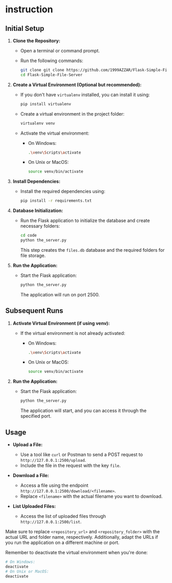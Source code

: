 # instruction

## Initial Setup

1. **Clone the Repository:**
   - Open a terminal or command prompt.
   - Run the following commands:

     ```bash
     git clone git clone https://github.com/1999AZZAR/Flask-Simple-File-Server.git
     cd Flask-Simple-File-Server
     ```

2. **Create a Virtual Environment (Optional but recommended):**
   - If you don't have `virtualenv` installed, you can install it using:

     ```bash
     pip install virtualenv
     ```

   - Create a virtual environment in the project folder:

     ```bash
     virtualenv venv
     ```

   - Activate the virtual environment:
     - On Windows:

       ```bash
       .\venv\Scripts\activate
       ```

     - On Unix or MacOS:

       ```bash
       source venv/bin/activate
       ```

3. **Install Dependencies:**
   - Install the required dependencies using:

     ```bash
     pip install -r requirements.txt
     ```

4. **Database Initialization:**
   - Run the Flask application to initialize the database and create necessary folders:

     ```bash
     cd code
     python the_server.py
     ```

     This step creates the `files.db` database and the required folders for file storage.

5. **Run the Application:**
   - Start the Flask application:

     ```bash
     python the_server.py
     ```

     The application will run on port 2500.

## Subsequent Runs

1. **Activate Virtual Environment (if using venv):**
   - If the virtual environment is not already activated:
     - On Windows:

       ```bash
       .\venv\Scripts\activate
       ```

     - On Unix or MacOS:

       ```bash
       source venv/bin/activate
       ```

2. **Run the Application:**
   - Start the Flask application:

     ```bash
     python the_server.py
     ```

     The application will start, and you can access it through the specified port.

## Usage

- **Upload a File:**
  - Use a tool like `curl` or Postman to send a POST request to `http://127.0.0.1:2500/upload`.
  - Include the file in the request with the key `file`.

- **Download a File:**
  - Access a file using the endpoint `http://127.0.0.1:2500/download/<filename>`.
  - Replace `<filename>` with the actual filename you want to download.

- **List Uploaded Files:**
  - Access the list of uploaded files through `http://127.0.0.1:2500/list`.

Make sure to replace `<repository_url>` and `<repository_folder>` with the actual URL and folder name, respectively. Additionally, adapt the URLs if you run the application on a different machine or port.

Remember to deactivate the virtual environment when you're done:

```bash
# On Windows:
deactivate
# On Unix or MacOS:
deactivate
```
